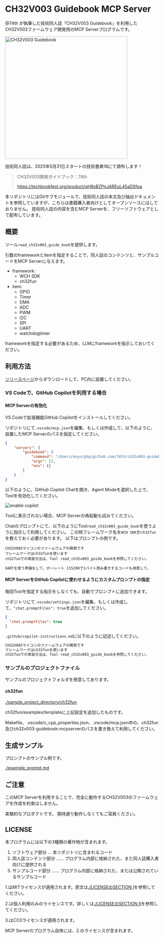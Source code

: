 # CH32V003 Guidebook MCP Server

@74th が執筆した技術同人誌『CH32V003 Guidebook』を利用したCH32V003ファームウェア開発用のMCP Serverプログラムです。

<img src="./docs/toppage.png" width="400px" alt="CH32V003 Guidebook" />

技術同人誌は、2025年5月31日スタートの技術書典18にて頒布します！

> CH32V003開発ガイドブック：74th
>
> https://techbookfest.org/product/qH8sBZPnJAREuL45aDSfpa

本リポジトリにはGitサブモジュールで、技術同人誌の本文及び抽出ドキュメントを参照していますが、こちらは書籍購入者向けとしてオープンソースにはしておりません。
技術同人誌の内容を含むMCP Serverを、フリーソフトウェアとして配布しています。

## 概要

ツール`read_ch32v003_guide_book`を提供します。

引数のframeworkとitemを指定することで、同人誌のコンテンツと、サンプルコードをMCP Serverに与えます。

- framework:
  - WCH SDK
  - ch32fun
- item:
  - GPIO
  - Timer
  - DMA
  - ADC
  - PWM
  - I2C
  - SPI
  - UART
  - watchdogtimer

frameworkを指定する必要があるため、LLMにframeworkを指示しておいてください。

## 利用方法

[リリースページ](https://github.com/74th/ch32v003-guidebook-mcpserver/releases)からダウンロードして、PC内に設置してください。

### VS Codeで、GitHub Copilotを利用する場合

#### MCP Serverの有効化

VS Codeで拡張機能GitHub Copilotをインストールしてください。

リポジトリにて`.vscode/mcp.json`を編集、もしくは作成して、以下のように、設置したMCP Serverのパスを指定してください。

```json
{
	"servers": {
		"guidebook": {
			"command": "/Users/nnyn/ghq/github.com/74th/ch32v003-guidebook-mcpserver/ch32v003-guidebook-mcpserver",
			"args": [],
			"env": {}
		}
	}
}
```

以下のように、GitHub Copilot Chatを開き、Agent Modeを選択した上で、Toolを有効化してください。

![enable copilot](./docs/using_mcp_server_with_github_copilot.drawio.svg)

Toolに表示されない場合、MCP Serverの再起動も試みてください。

Chatのプロンプトにて、以下のようにTool`read_ch32v003_guide_book`を使うように指示して利用してください。
この時フレームワーク名を`WCH SDK`か`ch32fun`を教えておく必要があります。
以下はプロンプトの例です。

```
CH32V003マイコンのファームウェアの開発です
フレームワークはch32funを使います
ch32funでの実装方法は、Tool read_ch32v003_guide_bookを参照してください。

UARTを使う準備をして。ボーレート 115200で1バイト読み書きするコードも用意して。
```

#### MCP ServerをGitHub Copilotに使わせるようにカスタムプロンプトの指定

毎回Toolを指定する指示をしなくても、自動でプロンプトに追加できます。

リポジトリにて`.vscode/settings.json`を編集、もしくは作成して、`"chat.promptFiles": true`を追加してください。

```json
{
  "chat.promptFiles": true
}
```

`.github/copilot-instructions.md`に以下のように記述してください。

```markdown
CH32V003マイコンのファームウェアの開発です
フレームワークはch32funを使います
ch32funでの実装方法は、Tool read_ch32v003_guide_bookを参照してください。
```

### サンプルのプロジェクトファイル

サンプルのプロジェクトフォルダを用意してあります。

#### ch32fun

[./sample_project_directory/ch32fun](./sample_project_directory/ch32fun/)

ch32fun/examples/templateに上記設定を追加したものです。

Makefile、.vscode/c_cpp_properties.json、.vscode/mcp.json中の、ch32fun及びch32v003-guidebook-mcpserverのパスを書き換えて利用してください。

## 生成サンプル

プロンプトのサンプル例です。

[./example_prompt.md](./example_prompt.md)

## ご注意

このMCP Serverを利用することで、完全に動作するCH32V003のファームウェアを作成を約束はしません。

実験的なプロダクトです。
期待通り動作しなくてもご容赦ください。

## LICENSE

本プログラムには以下の3種類の著作物が含まれます。

1. ソフトウェア部分 … 本リポジトリに含まれるコード
2. 同人誌コンテンツ部分 …… プログラム内部に格納された、また同人誌購入者向けに提供される
3. サンプルコード部分 …… プログラム内部に格納された、または公開されているサンプルコード

1.はMITライセンスが適用されます。原文は[./LICENSEのSECTION I](./LICENSE)を参照してください。

2.は個人利用のみのライセンスです。詳しくは[./LICENSEのSECTION II](./LICENSE)を参照してください。

3.はCC0ライセンスが適用されます。

MCP Serverのプログラム自体には、2.のライセンスが含まれます。